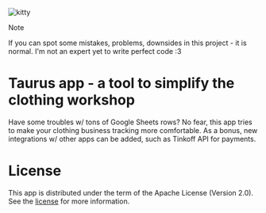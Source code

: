 ![kitty]

> [!NOTE]
> If you can spot some mistakes, problems, downsides in this project - it is normal. I'm not an expert yet to write perfect code :3

# Taurus app - a tool to simplify the clothing workshop

Have some troubles w/ tons of Google Sheets rows? No fear, this app tries to make your clothing business tracking more comfortable.
As a bonus, new integrations w/ other apps can be added, such as Tinkoff API for payments.

# License

This app is distributed under the term of the Apache License (Version 2.0). See the [license](LICENSE) for more information.

[kitty]: https://github.com/user-attachments/assets/b95c9c5c-b193-4614-b5a2-ed5adf17314b
